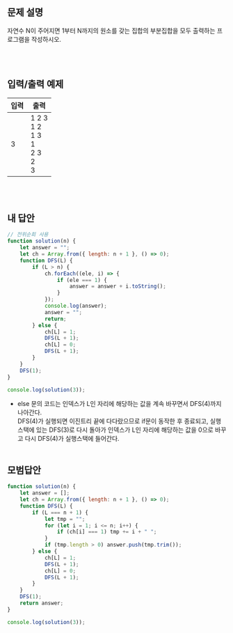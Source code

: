 ## 문제 설명

자연수 N이 주어지면 1부터 N까지의 원소를 갖는 집합의 부분집합을 모두 출력하는 프로그램을 작성하시오.

<br>
<br>

## 입력/출력 예제

| 입력 | 출력                                       |
| ---- | ------------------------------------------ |
| 3    | 1 2 3<br>1 2 <br>1 3<br>1<br>2 3<br>2<br>3 |

<br>
<br>

## 내 답안

```js
// 전위순회 사용
function solution(n) {
    let answer = "";
    let ch = Array.from({ length: n + 1 }, () => 0);
    function DFS(L) {
        if (L > n) {
            ch.forEach((ele, i) => {
                if (ele === 1) {
                    answer = answer + i.toString();
                }
            });
            console.log(answer);
            answer = "";
            return;
        } else {
            ch[L] = 1;
            DFS(L + 1);
            ch[L] = 0;
            DFS(L + 1);
        }
    }
    DFS(1);
}

console.log(solution(3));
```

-   else 문의 코드는 인덱스가 L인 자리에 해당하는 값을 계속 바꾸면서 DFS(4)까지 나아간다.<br> DFS(4)가 실행되면 이진트리 끝에 다다랐으므로 if문이 동작한 후 종료되고, 실행스택에 있는 DFS(3)로 다시 돌아가 인덱스가 L인 자리에 해당하는 값을 0으로 바꾸고 다시 DFS(4)가 실행스택에 들어간다.
    <br>
    <br>

## 모범답안

```js
function solution(n) {
    let answer = [];
    let ch = Array.from({ length: n + 1 }, () => 0);
    function DFS(L) {
        if (L === n + 1) {
            let tmp = "";
            for (let i = 1; i <= n; i++) {
                if (ch[i] === 1) tmp += i + " ";
            }
            if (tmp.length > 0) answer.push(tmp.trim());
        } else {
            ch[L] = 1;
            DFS(L + 1);
            ch[L] = 0;
            DFS(L + 1);
        }
    }
    DFS(1);
    return answer;
}

console.log(solution(3));
```

<br>
<br>
